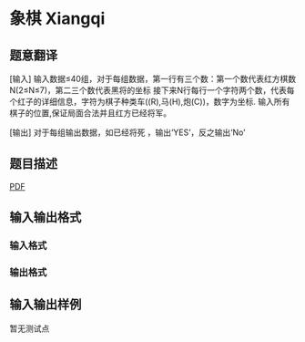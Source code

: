 # 象棋 Xiangqi

## 题意翻译

[输入] 输入数据≤40组，对于每组数据，第一行有三个数：第一个数代表红方棋数 N(2≤N≤7)，第二三个数代表黑将的坐标 接下来N行每行一个字符两个数，代表每个红子的详细信息，字符为棋子种类车((R),马(H),炮(C))，数字为坐标. 输入所有棋子的位置,保证局面合法并且红方已经将军。

[输出] 对于每组输出数据，如已经将死 ，输出‘YES’，反之输出‘No’

## 题目描述

[problemUrl]: https://uva.onlinejudge.org/index.php?option=com_onlinejudge&Itemid=8&category=448&page=show_problem&problem=4464

[PDF](https://uva.onlinejudge.org/external/15/p1589.pdf)

## 输入输出格式

### 输入格式

### 输出格式

## 输入输出样例

暂无测试点

